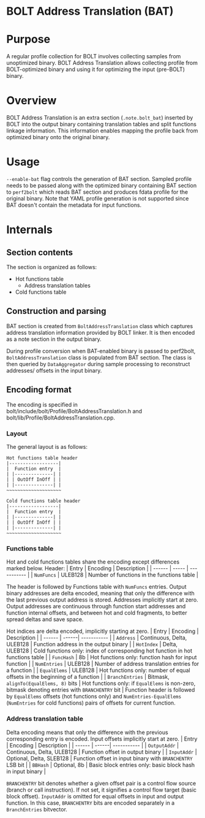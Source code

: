 # BOLT Address Translation (BAT)
# Purpose
A regular profile collection for BOLT involves collecting samples from
unoptimized binary. BOLT Address Translation allows collecting profile
from BOLT-optimized binary and using it for optimizing the input (pre-BOLT)
binary.

# Overview
BOLT Address Translation is an extra section (`.note.bolt_bat`) inserted by BOLT
into the output binary containing translation tables and split functions linkage
information. This information enables mapping the profile back from optimized
binary onto the original binary.

# Usage
`--enable-bat` flag controls the generation of BAT section. Sampled profile 
needs to be passed along with the optimized binary containing BAT section to
`perf2bolt` which reads BAT section and produces fdata profile for the original
binary. Note that YAML profile generation is not supported since BAT doesn't
contain the metadata for input functions.

# Internals
## Section contents
The section is organized as follows:
- Hot functions table
  - Address translation tables
- Cold functions table

## Construction and parsing
BAT section is created from `BoltAddressTranslation` class which captures
address translation information provided by BOLT linker. It is then encoded as a
note section in the output binary.

During profile conversion when BAT-enabled binary is passed to perf2bolt, 
`BoltAddressTranslation` class is populated from BAT section. The class is then
queried by `DataAggregator` during sample processing to reconstruct addresses/
offsets in the input binary.

## Encoding format
The encoding is specified in bolt/include/bolt/Profile/BoltAddressTranslation.h
and bolt/lib/Profile/BoltAddressTranslation.cpp.

### Layout
The general layout is as follows:
```
Hot functions table header
|------------------|
|  Function entry  |
| |--------------| |
| | OutOff InOff | |
| |--------------| |
~~~~~~~~~~~~~~~~~~~~

Cold functions table header
|------------------|
|  Function entry  |
| |--------------| |
| | OutOff InOff | |
| |--------------| |
~~~~~~~~~~~~~~~~~~~~
```

### Functions table
Hot and cold functions tables share the encoding except differences marked below.
Header:
| Entry  | Encoding | Description |
| ------ | ----- | ----------- |
| `NumFuncs` | ULEB128 | Number of functions in the functions table |

The header is followed by Functions table with `NumFuncs` entries.
Output binary addresses are delta encoded, meaning that only the difference with
the last previous output address is stored. Addresses implicitly start at zero.
Output addresses are continuous through function start addresses and function
internal offsets, and between hot and cold fragments, to better spread deltas
and save space.

Hot indices are delta encoded, implicitly starting at zero.
| Entry  | Encoding | Description |
| ------ | ------| ----------- |
| `Address` | Continuous, Delta, ULEB128 | Function address in the output binary |
| `HotIndex` | Delta, ULEB128 | Cold functions only: index of corresponding hot function in hot functions table |
| `FuncHash` | 8b | Hot functions only: function hash for input function |
| `NumEntries` | ULEB128 | Number of address translation entries for a function |
| `EqualElems` | ULEB128 | Hot functions only: number of equal offsets in the beginning of a function |
| `BranchEntries` | Bitmask, `alignTo(EqualElems, 8)` bits | Hot functions only: if `EqualElems` is non-zero, bitmask denoting entries with `BRANCHENTRY` bit |
Function header is followed by `EqualElems` offsets (hot functions only) and
`NumEntries-EqualElems` (`NumEntries` for cold functions) pairs of offsets for
current function.

### Address translation table
Delta encoding means that only the difference with the previous corresponding
entry is encoded. Input offsets implicitly start at zero.
| Entry  | Encoding | Description |
| ------ | ------| ----------- |
| `OutputAddr` | Continuous, Delta, ULEB128 | Function offset in output binary |
| `InputAddr` | Optional, Delta, SLEB128 | Function offset in input binary with `BRANCHENTRY` LSB bit |
| `BBHash` | Optional, 8b | Basic block entries only: basic block hash in input binary |

`BRANCHENTRY` bit denotes whether a given offset pair is a control flow source
(branch or call instruction). If not set, it signifies a control flow target
(basic block offset).
`InputAddr` is omitted for equal offsets in input and output function. In this
case, `BRANCHENTRY` bits are encoded separately in a `BranchEntries` bitvector.
